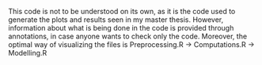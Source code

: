 This code is not to be understood on its own, as it is the code used to generate the plots and results seen in my master thesis. However, information about what is being done in the code is provided through annotations, in case anyone wants to check only the code. Moreover, the optimal way of visualizing the files is Preprocessing.R -> Computations.R -> Modelling.R
